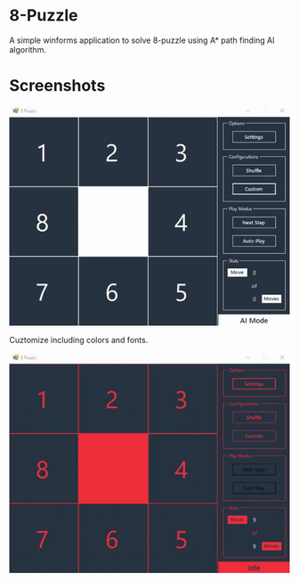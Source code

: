 # 8-Puzzle
A simple winforms application to solve 8-puzzle using A* path finding AI algorithm.

# Screenshots
![Puzzle](/Images/Puzzle.gif?raw=true "Puzzle AI-Mode")

Cuztomize including colors and fonts.

![Settings](/Images/Settings.gif?raw=true "Settings")
